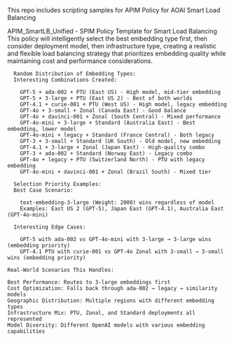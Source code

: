 This repo includes scripting samples for APIM Policy for AOAI Smart Load Balancing

APIM_SmartLB_Unified - SPIM Policy Template for Smart Load Balancing
  This policy will intelligently select the best embedding type first, 
  then consider deployment model, then infrastructure type, creating a realistic and flexible load balancing strategy that prioritizes embedding quality while maintaining cost and performance considerations.
  
      Random Distribution of Embedding Types:
      Interesting Combinations Created:
      
        GPT-5 + ada-002 + PTU (East US) - High model, mid-tier embedding
        GPT-5 + 3-large + PTU (East US 2) - Best of both worlds
        GPT-4.1 + curie-001 + PTU (West US) - High model, legacy embedding
        GPT-4o + 3-small + Zonal (Canada East) - Good balance
        GPT-4o + davinci-001 + Zonal (South Central) - Mixed performance
        GPT-4o-mini + 3-large + Standard (Australia East) - Best embedding, lower model
        GPT-4o-mini + legacy + Standard (France Central) - Both legacy
        GPT-3 + 3-small + Standard (UK South) - Old model, new embedding
        GPT-4.1 + 3-large + Zonal (Japan East) - High-quality combo
        GPT-3 + ada-002 + Standard (Norway East) - Legacy combo
        GPT-4o + legacy + PTU (Switzerland North) - PTU with legacy embedding
        GPT-4o-mini + davinci-001 + Zonal (Brazil South) - Mixed tier
      
      Selection Priority Examples:
      Best Case Scenario:
      
        text-embedding-3-large (Weight: 2000) wins regardless of model
        Examples: East US 2 (GPT-5), Japan East (GPT-4.1), Australia East (GPT-4o-mini)
      
      Interesting Edge Cases:
      
        GPT-5 with ada-002 vs GPT-4o-mini with 3-large → 3-large wins (embedding priority)
        GPT-4.1 PTU with curie-001 vs GPT-4o Zonal with 3-small → 3-small wins (embedding priority)

    Real-World Scenarios This Handles:
    
    Best Performance: Routes to 3-large embeddings first
    Cost Optimization: Falls back through ada-002 → legacy → similarity models
    Geographic Distribution: Multiple regions with different embedding types
    Infrastructure Mix: PTU, Zonal, and Standard deployments all represented
    Model Diversity: Different OpenAI models with various embedding capabilities


